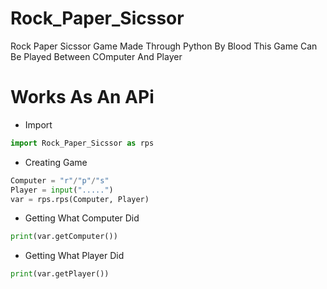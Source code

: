 # Rock_Paper_Sicssor
Rock Paper Sicssor Game Made Through Python By Blood
This Game Can Be Played Between COmputer And Player
# Works As An APi
- Import
```py
import Rock_Paper_Sicssor as rps
```
- Creating Game
```py
Computer = "r"/"p"/"s"
Player = input(".....")
var = rps.rps(Computer, Player)
```
- Getting What Computer Did
```py
print(var.getComputer())
```
- Getting What Player Did
```py
print(var.getPlayer())
```
